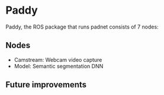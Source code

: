 # Paddy

Paddy, the ROS package that runs padnet consists of 7 nodes:

## Nodes

- Camstream: Webcam video capture
- Model: Semantic segmentation DNN



## Future improvements
